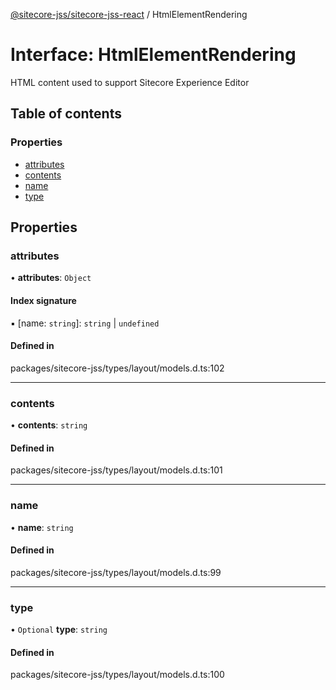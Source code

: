[@sitecore-jss/sitecore-jss-react](../README.md) / HtmlElementRendering

# Interface: HtmlElementRendering

HTML content used to support Sitecore Experience Editor

## Table of contents

### Properties

- [attributes](HtmlElementRendering.md#attributes)
- [contents](HtmlElementRendering.md#contents)
- [name](HtmlElementRendering.md#name)
- [type](HtmlElementRendering.md#type)

## Properties

### attributes

• **attributes**: `Object`

#### Index signature

▪ [name: `string`]: `string` \| `undefined`

#### Defined in

packages/sitecore-jss/types/layout/models.d.ts:102

___

### contents

• **contents**: `string`

#### Defined in

packages/sitecore-jss/types/layout/models.d.ts:101

___

### name

• **name**: `string`

#### Defined in

packages/sitecore-jss/types/layout/models.d.ts:99

___

### type

• `Optional` **type**: `string`

#### Defined in

packages/sitecore-jss/types/layout/models.d.ts:100
